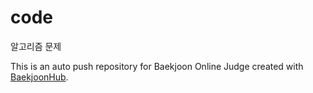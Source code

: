 # code

알고리즘 문제

This is an auto push repository for Baekjoon Online Judge created with [BaekjoonHub](https://github.com/BaekjoonHub/BaekjoonHub).
